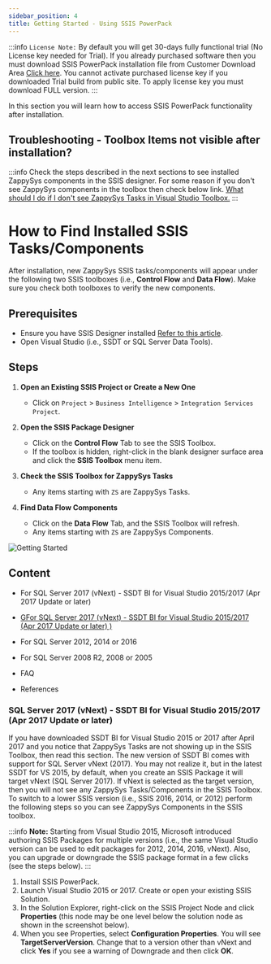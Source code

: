 ```yaml
---
sidebar_position: 4
title: Getting Started - Using SSIS PowerPack
---
```




:::info
`License Note:` By default you will get 30-days fully functional trial (No License key needed for Trial). If you already purchased software then you must download SSIS PowerPack installation file from Customer Download Area [Click here](https://zappysys.com/links/?id=10017). You cannot activate purchased license key if you downloaded Trial build from public site. To apply license key you must download FULL version.
:::


In this section you will learn how to access SSIS PowerPack functionality after installation.

## Troubleshooting - Toolbox Items not visible after installation?

:::info
Check the steps described in the next sections to see installed ZappySys components in the SSIS designer. For some reason if you don't see ZappySys components in the toolbox then check below link. [What should I do if I don't see ZappySys Tasks in Visual Studio Toolbox.](https://zappysys.zendesk.com/hc/en-us/articles/115004935754)
:::

# How to Find Installed SSIS Tasks/Components

After installation, new ZappySys SSIS tasks/components will appear under the following two SSIS toolboxes (i.e., **Control Flow** and **Data Flow**). Make sure you check both toolboxes to verify the new components.

## Prerequisites

- Ensure you have SSIS Designer installed [Refer to this article](https://zappysys.zendesk.com/hc/en-us/articles/360035974593-How-to-design-debug-deploy-schedule-SSIS-Package-In-SQL-Agent-and-Catalog-).
- Open Visual Studio (i.e., SSDT or SQL Server Data Tools).

## Steps

1. **Open an Existing SSIS Project or Create a New One**
   - Click on `Project` > `Business Intelligence` > `Integration Services Project`.

2. **Open the SSIS Package Designer**
   - Click on the **Control Flow** Tab to see the SSIS Toolbox.
   - If the toolbox is hidden, right-click in the blank designer surface area and click the **SSIS Toolbox** menu item.

3. **Check the SSIS Toolbox for ZappySys Tasks**
   - Any items starting with `ZS` are ZappySys Tasks.

4. **Find Data Flow Components**
   - Click on the **Data Flow** Tab, and the SSIS Toolbox will refresh.
   - Any items starting with `ZS` are ZappySys Components.


![Getting Started](/img/ssis-toolbox-where-is-control-flow-task-data-flow-components.png)

## Content

- For SQL Server 2017 (vNext) - SSDT BI for Visual Studio 2015/2017 (Apr 2017 Update or later) 
- [GFor SQL Server 2017 (vNext) - SSDT BI for Visual Studio 2015/2017 (Apr 2017 Update or later) )](#for-sql-server-2017-vnext)

- For SQL Server 2012, 2014 or 2016
- For SQL Server 2008 R2, 2008 or 2005
- FAQ
- References

### SQL Server 2017 (vNext) - SSDT BI for Visual Studio 2015/2017 (Apr 2017 Update or later)

If you have downloaded SSDT BI for Visual Studio 2015 or 2017 after April 2017 and you notice that ZappySys Tasks are not showing up in the SSIS Toolbox, then read this section. The new version of SSDT BI comes with support for SQL Server vNext (2017). You may not realize it, but in the latest SSDT for VS 2015, by default, when you create an SSIS Package it will target vNext (SQL Server 2017). If vNext is selected as the target version, then you will not see any ZappySys Tasks/Components in the SSIS Toolbox. To switch to a lower SSIS version (i.e., SSIS 2016, 2014, or 2012) perform the following steps so you can see ZappySys Components in the SSIS toolbox.

:::info
**Note:** Starting from Visual Studio 2015, Microsoft introduced authoring SSIS Packages for multiple versions (i.e., the same Visual Studio version can be used to edit packages for 2012, 2014, 2016, vNext). Also, you can upgrade or downgrade the SSIS package format in a few clicks (see the steps below).
:::

1. Install SSIS PowerPack.
2. Launch Visual Studio 2015 or 2017. Create or open your existing SSIS Solution.
3. In the Solution Explorer, right-click on the SSIS Project Node and click **Properties** (this node may be one level below the solution node as shown in the screenshot below).
4. When you see Properties, select **Configuration Properties**. You will see **TargetServerVersion**. Change that to a version other than vNext and click **Yes** if you see a warning of Downgrade and then click **OK**.


